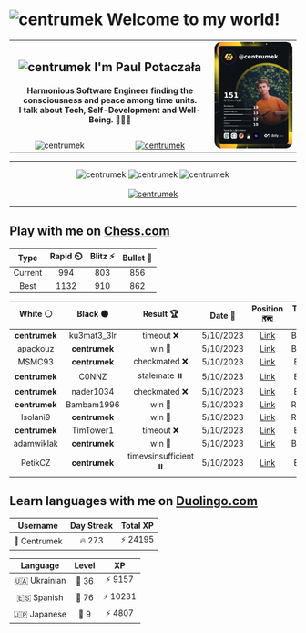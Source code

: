 <h1>
  <img
    src="https://emojis.slackmojis.com/emojis/images/1531849430/4246/blob-sunglasses.gif"
    width="30"
    alt="centrumek"
  />
  Welcome to my world!
</h1>

<table>
  <tbody>
    <tr>
      <td align="center" width="70%" colspan="2">
        <h2>
          <img
            src="https://raw.githubusercontent.com/MartinHeinz/MartinHeinz/master/wave.gif"
            width="30px"
            alt="centrumek"
          />
          I'm Paul Potaczała
        </h2>
        <h4>
          Harmonious Software Engineer finding the consciousness and peace among time units.
          <br/>
          I talk about Tech, Self-Development and Well-Being. 🌿🧘🚀
        </h4>
      </td>
      <td width="30%" rowspan="2">
        <a href="https://app.daily.dev/centrumek">
          <img
            src="./devcard.png"
            alt="centrumek"
          />
        </a>
      </td>
    </tr>
    <tr align="center">
      <td>
        <img
          src="https://komarev.com/ghpvc/?username=centrumek&label=visitors&color=0e75b6&style=flat"
          alt="centrumek"
        >
      </td>
      <td>
        <a href="https://stackoverflow.com/users/14496012/centrumek">
          <img
            src="https://stackoverflow.com/users/flair/14496012.png?theme=dark"
            alt="centrumek"
          >
        </a>
      </td>
    </tr>
  </tbody>
</table>

---
<div align="center">
  <img 
    src="https://github-readme-stats.vercel.app/api?username=centrumek&show_icons=true&count_private=true&theme=dark&hide_border=true&hide=issues,contribs&bg_color=00000000"
    alt="centrumek"
  />
  <img
    src="https://github-readme-stats.vercel.app/api/top-langs/?username=centrumek&layout=compact&hide_border=true&theme=dark&bg_color=00000000&langs_count=6&exclude_repo=air-statistic-app"
    alt="centrumek"
  />
  <img 
    src="https://github-readme-streak-stats.herokuapp.com?user=centrumek&theme=dark&hide_border=true&background=FFFFFF00"
    alt="centrumek"
  />
  <br/>
  <br/>
  <a href="https://www.buymeacoffee.com/centrumek">
    <img
      src="https://cdn.buymeacoffee.com/buttons/v2/default-orange.png"
      height="50"
      width="210"
      alt="centrumek"
    />
  </a>
</div>

---

## Play with me on [Chess.com](https://www.chess.com/member/centrumek)

<div align="center">
<!--START_SECTION:chessStats-->
<!-- Automatically generated with https://github.com/Balastrong/chess-stats-action -->

| Type | Rapid ⏲️ | Blitz ⚡ | Bullet 🔫 |
|:---:|:---:|:---:|:---:|
| Current | 994 | 803 | 856 |
| Best | 1132 | 910 | 862 |

| White ⚪ | Black ⚫ | Result 🏆 | Date 📅 | Position 🗺️ | Type 🕕 |
|:---:|:---:|:---:|:---:|:---:|:---:|
| **centrumek** | ku3mat3_3lr | timeout ❌ | 5/10/2023 | <a href="http://www.ee.unb.ca/cgi-bin/tervo/fen.pl?select=r3k2r/p1pp4/1p2p1p1/5p2/3PR3/2PK2N1/PP4p1/3q4 w kq -">Link</a> | Bullet |
| apackouz | **centrumek** | win 🥇 | 5/10/2023 | <a href="http://www.ee.unb.ca/cgi-bin/tervo/fen.pl?select=1r1r4/2R5/5pk1/1p6/3N3p/8/5PPP/1R4K1 w - -">Link</a> | Bullet |
| MSMC93 | **centrumek** | checkmated ❌ | 5/10/2023 | <a href="http://www.ee.unb.ca/cgi-bin/tervo/fen.pl?select=3r3r/p7/R3Bn1p/1Qk5/3q4/2b2PB1/5P2/1R4K1 b - -">Link</a> | Blitz |
| **centrumek** | C0NNZ | stalemate ⏸️ | 5/10/2023 | <a href="http://www.ee.unb.ca/cgi-bin/tervo/fen.pl?select=8/4B3/8/p5Q1/k1p2R2/2P5/P3K1P1/8 b - -">Link</a> | Blitz |
| **centrumek** | nader1034 | checkmated ❌ | 5/10/2023 | <a href="http://www.ee.unb.ca/cgi-bin/tervo/fen.pl?select=6k1/ppB4p/5p2/3p4/3Pr3/2P5/PP3nPP/R5RK w - -">Link</a> | Blitz |
| **centrumek** | Bambam1996 | win 🥇 | 5/10/2023 | <a href="http://www.ee.unb.ca/cgi-bin/tervo/fen.pl?select=2b3rk/p1p2p1p/1p2p2P/1B2P3/1P1PQ3/4P3/PBPK4/R5b1 b - -">Link</a> | Rapid |
| Isolani9 | **centrumek** | win 🥇 | 5/10/2023 | <a href="http://www.ee.unb.ca/cgi-bin/tervo/fen.pl?select=2rK4/5k1p/4q3/8/1p1b4/8/8/8 w - -">Link</a> | Rapid |
| **centrumek** | TimTower1 | timeout ❌ | 5/10/2023 | <a href="http://www.ee.unb.ca/cgi-bin/tervo/fen.pl?select=6r1/ppp5/k6b/8/1R2K1r1/2B5/P1P5/8 w - -">Link</a> | Blitz |
| adamwiklak | **centrumek** | win 🥇 | 5/10/2023 | <a href="http://www.ee.unb.ca/cgi-bin/tervo/fen.pl?select=1n6/8/p1k5/1p6/3R4/8/PP3q2/2K5 w - -">Link</a> | Bullet |
| PetikCZ | **centrumek** | timevsinsufficient ⏸️ | 5/10/2023 | <a href="http://www.ee.unb.ca/cgi-bin/tervo/fen.pl?select=6n1/6P1/4k3/8/8/1K2P3/1B6/8 w - -">Link</a> | Blitz |

<!--END_SECTION:chessStats-->
</div>

## Learn languages with me on [Duolingo.com](https://www.duolingo.com/profile/Centrumek)

<div align="center">
<!--START_SECTION:duolingoStats-->
<!-- Automatically generated with https://github.com/centrumek/duolingo-readme-stats-->

| Username | Day Streak | Total XP |
|:---:|:---:|:---:|
| 👤 Centrumek | 🔥 273 | ⚡ 24195 |

| Language | Level | XP |
|:---:|:---:|:---:|
| 🇺🇦 Ukrainian | 👑 36 | ⚡ 9157 |
| 🇪🇸 Spanish | 👑 76 | ⚡ 10231 |
| 🇯🇵 Japanese | 👑 9 | ⚡ 4807 |

<!--END_SECTION:duolingoStats-->
</div>
<!--
**centrumek/centrumek** is a ✨ _special_ ✨ repository because its `README.md` (this file) appears on your GitHub profile.

Here are some ideas to get you started:

- 🔭 I’m currently working on ...
- 🌱 I’m currently learning ...
- 👯 I’m looking to collaborate on ...
- 🤔 I’m looking for help with ...
- 💬 Ask me about ...
- 📫 How to reach me: ...
- 😄 Pronouns: ...
- ⚡ Fun fact: ...
-->
